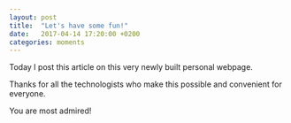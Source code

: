 ```yaml
---
layout: post
title:  "Let's have some fun!"
date:   2017-04-14 17:20:00 +0200
categories: moments
---
```

Today I post this article on this very newly built personal webpage.

Thanks for all the technologists who make this possible and convenient for everyone.

You are most admired!
